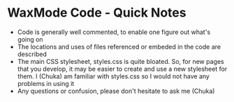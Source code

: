 # WaxMode Code - Quick Notes
- Code is generally well commented, to enable one figure out what's going on
- The locations and uses of files referenced or embeded in the code are described
- The main CSS stylesheet, styles.css is quite bloated. So, for new pages that you develop, it may be easier to create and use a new stylesheet for them. I (Chuka) am familiar with styles.css so I would not have any problems in using it
- Any questions or confusion, please don't hesitate to ask me (Chuka)
